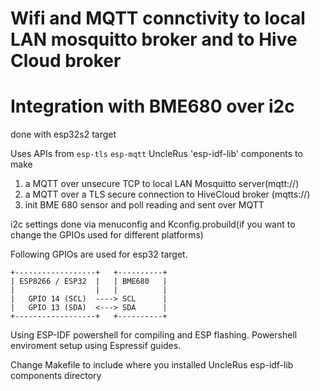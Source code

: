 # Wifi and MQTT connctivity to local LAN mosquitto broker and to Hive Cloud broker
# Integration with BME680 over i2c 

done with esp32s2 target

Uses APIs from `esp-tls` `esp-mqtt` UncleRus 'esp-idf-lib'  components to make

1) a MQTT over unsecure TCP to local LAN Mosquitto server(mqtt://)
2) a MQTT over a TLS secure connection to HiveCloud broker (mqtts://)
3) init BME 680 sensor and poll reading and sent over MQTT
 
i2c settings done via menuconfig and Kconfig.probuild(if you want to change the GPIOs used for different platforms)

Following GPIOs are used for esp32 target.
 ```text
 +------------------+   +----------+
 | ESP8266 / ESP32  |   | BME680   |
 |                  |   |          |
 |   GPIO 14 (SCL)  ----> SCL      |
 |   GPIO 13 (SDA)  <---> SDA      |
 +------------------+   +----------+
```

Using ESP-IDF powershell for compiling and ESP flashing.
Powershell enviroment setup using Espressif guides.

Change Makefile to include where you installed UncleRus esp-idf-lib components directory